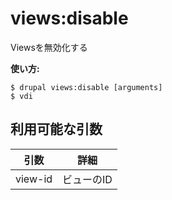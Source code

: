 # views:disable
Viewsを無効化する

**使い方:**
```
$ drupal views:disable [arguments]
$ vdi  
```

## 利用可能な引数
引数 | 詳細
---------|-------------
view-id | ビューのID
